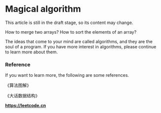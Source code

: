 # Magical algorithm

This article is still in the draft stage, so its content may change.

How to merge two arrays? How to sort the elements of an array?

The ideas that come to your mind are called algorithms, and they are the soul of a program. If you have more interest in algorithms, please continue to learn more about them.

### Reference

If you want to learn more, the following are some references.

《算法图解》

《大话数据结构》

**https://leetcode.cn**